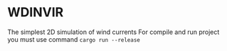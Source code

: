 # WDINVIR
The simplest 2D simulation of wind currents
For compile and run project you must use command
```cargo run --release```
